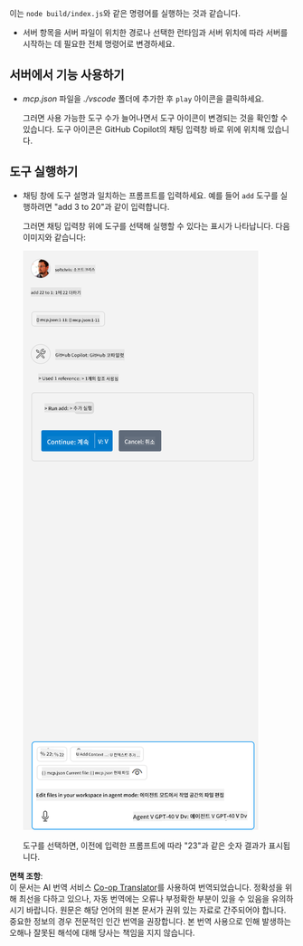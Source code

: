 <!--
CO_OP_TRANSLATOR_METADATA:
{
  "original_hash": "5ef8f5821c1a04f7b1fc4f15098ecab8",
  "translation_date": "2025-07-13T19:40:31+00:00",
  "source_file": "03-GettingStarted/04-vscode/solution/README.md",
  "language_code": "ko"
}
-->
이는 `node build/index.js`와 같은 명령어를 실행하는 것과 같습니다.

- 서버 항목을 서버 파일이 위치한 경로나 선택한 런타임과 서버 위치에 따라 서버를 시작하는 데 필요한 전체 명령어로 변경하세요.

## 서버에서 기능 사용하기

- *mcp.json* 파일을 *./vscode* 폴더에 추가한 후 `play` 아이콘을 클릭하세요.

    그러면 사용 가능한 도구 수가 늘어나면서 도구 아이콘이 변경되는 것을 확인할 수 있습니다. 도구 아이콘은 GitHub Copilot의 채팅 입력창 바로 위에 위치해 있습니다.

## 도구 실행하기

- 채팅 창에 도구 설명과 일치하는 프롬프트를 입력하세요. 예를 들어 `add` 도구를 실행하려면 "add 3 to 20"과 같이 입력합니다.

    그러면 채팅 입력창 위에 도구를 선택해 실행할 수 있다는 표시가 나타납니다. 다음 이미지와 같습니다:

    ![VS Code indicating it wanting to run a tool](../../../../../translated_images/vscode-agent.d5a0e0b897331060518fe3f13907677ef52b879db98c64d68a38338608f3751e.ko.png)

    도구를 선택하면, 이전에 입력한 프롬프트에 따라 "23"과 같은 숫자 결과가 표시됩니다.

**면책 조항**:  
이 문서는 AI 번역 서비스 [Co-op Translator](https://github.com/Azure/co-op-translator)를 사용하여 번역되었습니다. 정확성을 위해 최선을 다하고 있으나, 자동 번역에는 오류나 부정확한 부분이 있을 수 있음을 유의하시기 바랍니다. 원문은 해당 언어의 원본 문서가 권위 있는 자료로 간주되어야 합니다. 중요한 정보의 경우 전문적인 인간 번역을 권장합니다. 본 번역 사용으로 인해 발생하는 오해나 잘못된 해석에 대해 당사는 책임을 지지 않습니다.